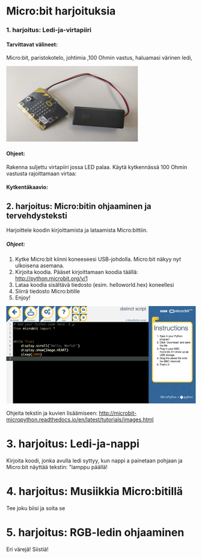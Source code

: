 # Micro:bit harjoituksia

### 1. harjoitus: Ledi-ja-virtapiiri

#### Tarvittavat välineet:

Micro:bit, paristokotelo, johtimia ,100 Ohmin vastus, haluamasi värinen ledi,

<img src="https://github.com/tepharju/Micro-bit-harjoittelua/blob/master/IMG_20180502_133946.jpg" height="200" width="350">



#### Ohjeet:

Rakenna suljettu virtapiiri jossa LED palaa. Käytä kytkennässä 100 Ohmin vastusta rajoittamaan virtaa:

#### Kytkentäkaavio:



## 2. harjoitus: Micro:bitin ohjaaminen ja tervehdysteksti

Harjoittele koodin kirjoittamista ja lataamista Micro:bittiin.



##### Ohjeet:

1. Kytke Micro:bit kiinni koneeseesi USB-johdolla. Micro:bit näkyy nyt ulkoisena asemana. 
2. Kirjoita koodia. Pääset kirjoittamaan koodia täällä: http://python.microbit.org/v/1
3. Lataa koodia sisältävä tiedosto (esim. helloworld.hex) koneellesi
4. Siirrä tiedosto Micro:bitille
5. Enjoy!

<img src="https://github.com/tepharju/Micro-bit-harjoittelua/blob/master/microbit1.png" height="50%" width="600">

Ohjeita tekstin ja kuvien lisäämiseen: http://microbit-micropython.readthedocs.io/en/latest/tutorials/images.html



# 3. harjoitus: Ledi-ja-nappi

Kirjoita koodi, jonka avulla ledi syttyy, kun nappi a painetaan pohjaan ja Micro:bit näyttää tekstin: "lamppu päällä!

# 4. harjoitus: Musiikkia Micro:bitillä

Tee joku biisi ja soita se

# 5. harjoitus: RGB-ledin ohjaaminen

Eri värejä! Siistiä!
